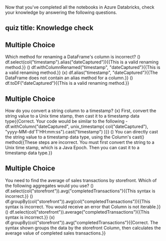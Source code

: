 Now that you've completed all the notebooks in Azure Databricks, check your knowledge by answering the following questions.

## quiz title: Knowledge check
## Multiple Choice
Which method for renaming a DataFrame's column is incorrect?
() df.select(col("timestamp").alias("dateCaptured")){{This is a valid renaming method.}}
() df.withColumnRenamed("timestamp", "dateCaptured"){{This is a valid renaming method.}}
(x) df.alias("timestamp", "dateCaptured"){{The DataFrame does not contain an alias method for a column.}}
() df.toDF("dateCaptured"){{This is a valid renaming method.}}

## Multiple Choice
How do you convert a string column to a timestamp?
(x) First, convert the string value to a Unix time stamp, then cast it to a timestamp data type{{Correct. Your code would be similar to the following - df.withColumn("dateCaptured", unix_timestamp( col("dateCaptured"), "yyyy-MM-dd'T'HH:mm:ss").cast("timestamp") )}}
() You can directly cast the string value to a timestamp data type, using the Column's cast() method{{These steps are incorrect. You must first convert the string to a Unix time stamp, which is a Java Epoch. Then you can cast it to a timestamp data type.}}

## Multiple Choice
You need to find the average of sales transactions by storefront. Which of the following aggregates would you use?
() df.select(col("storefront")).avg("completedTransactions"){{This syntax is incorrect.}}
() df.groupBy(col("storefront")).avg(col("completedTransactions")){{This syntax is incorrect. You would receive an error that Column is not iterable.}}
() df.select(col("storefront")).average("completedTransactions"){{This syntax is incorrect.}}
(x) df.groupBy(col("storefront")).avg("completedTransactions"){{Correct. The syntax shown groups the data by the storefront Column, then calculates the average value of completed sales transactions.}}
